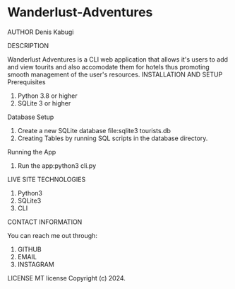 # Wanderlust-Adventures
AUTHOR
Denis Kabugi

DESCRIPTION

Wanderlust Adventures is a CLI web application that allows it's users to add and view tourits and also accomodate them for hotels thus promoting smooth management of the user's resources.
INSTALLATION AND SETUP
Prerequisites
1. Python 3.8 or higher
2. SQLite 3 or higher

Database Setup
1. Create a new SQLite database file:sqlite3 tourists.db
2. Creating Tables by running SQL scripts in the database directory.
   
Running the App
   1. Run the app:python3 cli.py


LIVE SITE
TECHNOLOGIES

1. Python3
2. SQLite3
3. CLI

CONTACT INFORMATION

You can reach me out through:
1. GITHUB
2. EMAIL
3. INSTAGRAM

 LICENSE
 MT license Copyright (c) 2024.

